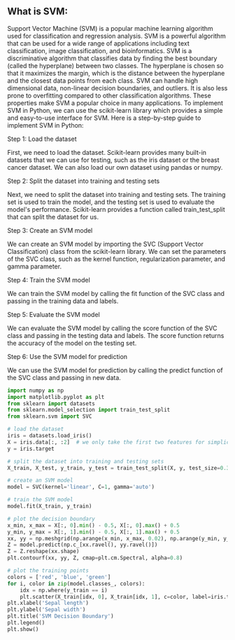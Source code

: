 ## What is SVM:
Support Vector Machine (SVM) is a popular machine learning algorithm used for classification and regression analysis. SVM is a powerful algorithm that can be used for a wide range of applications including text classification, image classification, and bioinformatics.
SVM is a discriminative algorithm that classifies data by finding the best boundary (called the hyperplane) between two classes. The hyperplane is chosen so that it maximizes the margin, which is the distance between the hyperplane and the closest data points from each class. SVM can handle high dimensional data, non-linear decision boundaries, and outliers. It is also less prone to overfitting compared to other classification algorithms. These properties make SVM a popular choice in many applications.
To implement SVM in Python, we can use the scikit-learn library which provides a simple and easy-to-use interface for SVM. Here is a step-by-step guide to implement SVM in Python:

Step 1: Load the dataset

First, we need to load the dataset. Scikit-learn provides many built-in datasets that we can use for testing, such as the iris dataset or the breast cancer dataset. We can also load our own dataset using pandas or numpy.

Step 2: Split the dataset into training and testing sets

Next, we need to split the dataset into training and testing sets. The training set is used to train the model, and the testing set is used to evaluate the model's performance. Scikit-learn provides a function called train_test_split that can split the dataset for us.

Step 3: Create an SVM model

We can create an SVM model by importing the SVC (Support Vector Classification) class from the scikit-learn library. We can set the parameters of the SVC class, such as the kernel function, regularization parameter, and gamma parameter.

Step 4: Train the SVM model

We can train the SVM model by calling the fit function of the SVC class and passing in the training data and labels.

Step 5: Evaluate the SVM model

We can evaluate the SVM model by calling the score function of the SVC class and passing in the testing data and labels. The score function returns the accuracy of the model on the testing set.

Step 6: Use the SVM model for prediction

We can use the SVM model for prediction by calling the predict function of the SVC class and passing in new data.
```python
import numpy as np
import matplotlib.pyplot as plt
from sklearn import datasets
from sklearn.model_selection import train_test_split
from sklearn.svm import SVC

# load the dataset
iris = datasets.load_iris()
X = iris.data[:, :2]  # we only take the first two features for simplicity
y = iris.target

# split the dataset into training and testing sets
X_train, X_test, y_train, y_test = train_test_split(X, y, test_size=0.3)

# create an SVM model
model = SVC(kernel='linear', C=1, gamma='auto')

# train the SVM model
model.fit(X_train, y_train)

# plot the decision boundary
x_min, x_max = X[:, 0].min() - 0.5, X[:, 0].max() + 0.5
y_min, y_max = X[:, 1].min() - 0.5, X[:, 1].max() + 0.5
xx, yy = np.meshgrid(np.arange(x_min, x_max, 0.02), np.arange(y_min, y_max, 0.02))
Z = model.predict(np.c_[xx.ravel(), yy.ravel()])
Z = Z.reshape(xx.shape)
plt.contourf(xx, yy, Z, cmap=plt.cm.Spectral, alpha=0.8)

# plot the training points
colors = ['red', 'blue', 'green']
for i, color in zip(model.classes_, colors):
    idx = np.where(y_train == i)
    plt.scatter(X_train[idx, 0], X_train[idx, 1], c=color, label=iris.target_names[i], cmap=plt.cm.Spectral, edgecolors='black')
plt.xlabel('Sepal length')
plt.ylabel('Sepal width')
plt.title('SVM Decision Boundary')
plt.legend()
plt.show()
```
